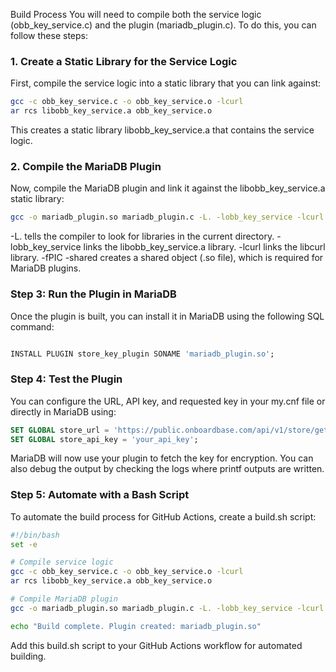 Build Process
You will need to compile both the service logic (obb_key_service.c) and the plugin (mariadb_plugin.c). To do this, you can follow these steps:

### 1. Create a Static Library for the Service Logic
First, compile the service logic into a static library that you can link against:

```bash
gcc -c obb_key_service.c -o obb_key_service.o -lcurl
ar rcs libobb_key_service.a obb_key_service.o
```
This creates a static library libobb_key_service.a that contains the service logic.

### 2. Compile the MariaDB Plugin
Now, compile the MariaDB plugin and link it against the libobb_key_service.a static library:

```bash
gcc -o mariadb_plugin.so mariadb_plugin.c -L. -lobb_key_service -lcurl -fPIC -shared
```

-L. tells the compiler to look for libraries in the current directory.
-lobb_key_service links the libobb_key_service.a library.
-lcurl links the libcurl library.
-fPIC -shared creates a shared object (.so file), which is required for MariaDB plugins.

### Step 3: Run the Plugin in MariaDB
Once the plugin is built, you can install it in MariaDB using the following SQL command:

```sql

INSTALL PLUGIN store_key_plugin SONAME 'mariadb_plugin.so';
```
### Step 4: Test the Plugin
You can configure the URL, API key, and requested key in your my.cnf file or directly in MariaDB using:

```sql
SET GLOBAL store_url = 'https://public.onboardbase.com/api/v1/store/get';
SET GLOBAL store_api_key = 'your_api_key';
```

MariaDB will now use your plugin to fetch the key for encryption. You can also debug the output by checking the logs where printf outputs are written.

### Step 5: Automate with a Bash Script
To automate the build process for GitHub Actions, create a build.sh script:

```bash
#!/bin/bash
set -e

# Compile service logic
gcc -c obb_key_service.c -o obb_key_service.o -lcurl
ar rcs libobb_key_service.a obb_key_service.o

# Compile MariaDB plugin
gcc -o mariadb_plugin.so mariadb_plugin.c -L. -lobb_key_service -lcurl -fPIC -shared

echo "Build complete. Plugin created: mariadb_plugin.so"
```
Add this build.sh script to your GitHub Actions workflow for automated building.
